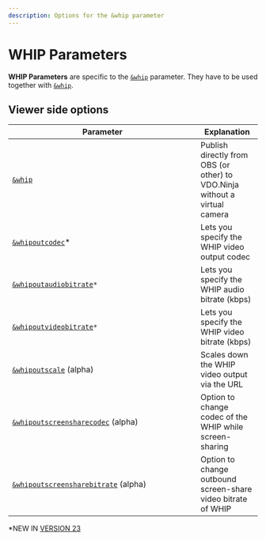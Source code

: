 ```yaml
---
description: Options for the &whip parameter
---
```


# WHIP Parameters

**WHIP Parameters** are specific to the [`&whip`](and-whipview.md) parameter. They have to be used together with [`&whip`](and-whipview.md).

## Viewer side options

<table><thead><tr><th width="364.57142857142856">Parameter</th><th>Explanation</th></tr></thead><tbody><tr><td><a href="and-whipview.md"><code>&#x26;whip</code></a></td><td>Publish directly from OBS (or other) to VDO.Ninja without a virtual camera</td></tr><tr><td><a href="and-whipoutcodec.md"><code>&#x26;whipoutcodec</code></a>*</td><td>Lets you specify the WHIP video output codec</td></tr><tr><td><a href="and-whipoutaudiobitrate.md"><code>&#x26;whipoutaudiobitrate</code></a><code>*</code></td><td>Lets you specify the WHIP audio bitrate (kbps)</td></tr><tr><td><a href="and-whipoutvideobitrate.md"><code>&#x26;whipoutvideobitrate</code></a><code>*</code></td><td>Lets you specify the WHIP video bitrate (kbps)</td></tr><tr><td><a href="and-whipoutscale-alpha.md"><code>&#x26;whipoutscale</code></a> (alpha)</td><td>Scales down the WHIP video output via the URL</td></tr><tr><td><a href="and-whipoutscreensharecodec-alpha.md"><code>&#x26;whipoutscreensharecodec</code></a> (alpha)</td><td>Option to change codec of the WHIP while screen-sharing</td></tr><tr><td><a href="and-whipoutscreensharebitrate-alpha.md"><code>&#x26;whipoutscreensharebitrate</code></a> (alpha)</td><td>Option to change outbound screen-share video bitrate of WHIP</td></tr></tbody></table>

\*NEW IN [VERSION 23](../../releases/v23.md)
